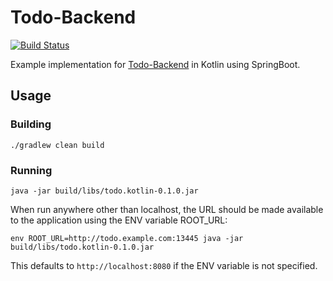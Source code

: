# Todo-Backend

[![Build Status](https://travis-ci.org/sdqali/todo.kotlin.svg?branch=master)](https://travis-ci.org/sdqali/todo.kotlin)

Example implementation for [Todo-Backend](http://www.todobackend.com/) in Kotlin using SpringBoot.

## Usage
### Building
```
./gradlew clean build
```
### Running
```
java -jar build/libs/todo.kotlin-0.1.0.jar
```

When run anywhere other than localhost, the URL should be made available to the application using the ENV variable ROOT_URL:
```
env ROOT_URL=http://todo.example.com:13445 java -jar build/libs/todo.kotlin-0.1.0.jar
```
This defaults to `http://localhost:8080` if the ENV variable is not specified.